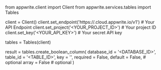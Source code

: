 from appwrite.client import Client
from appwrite.services.tables import Tables

client = Client()
client.set_endpoint('https://<REGION>.cloud.appwrite.io/v1') # Your API Endpoint
client.set_project('<YOUR_PROJECT_ID>') # Your project ID
client.set_key('<YOUR_API_KEY>') # Your secret API key

tables = Tables(client)

result = tables.create_boolean_column(
    database_id = '<DATABASE_ID>',
    table_id = '<TABLE_ID>',
    key = '',
    required = False,
    default = False, # optional
    array = False # optional
)
